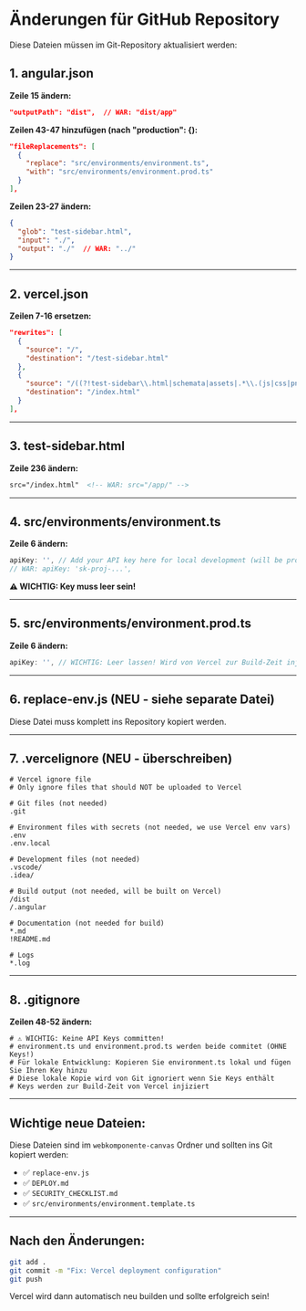 # Änderungen für GitHub Repository

Diese Dateien müssen im Git-Repository aktualisiert werden:

## 1. angular.json

**Zeile 15 ändern:**
```json
"outputPath": "dist",  // WAR: "dist/app"
```

**Zeilen 43-47 hinzufügen (nach "production": {):**
```json
"fileReplacements": [
  {
    "replace": "src/environments/environment.ts",
    "with": "src/environments/environment.prod.ts"
  }
],
```

**Zeilen 23-27 ändern:**
```json
{
  "glob": "test-sidebar.html",
  "input": "./",
  "output": "./"  // WAR: "../"
}
```

---

## 2. vercel.json

**Zeilen 7-16 ersetzen:**
```json
"rewrites": [
  {
    "source": "/",
    "destination": "/test-sidebar.html"
  },
  {
    "source": "/((?!test-sidebar\\.html|schemata|assets|.*\\.(js|css|png|jpg|jpeg|gif|svg|ico|json)).*)",
    "destination": "/index.html"
  }
],
```

---

## 3. test-sidebar.html

**Zeile 236 ändern:**
```html
src="/index.html"  <!-- WAR: src="/app/" -->
```

---

## 4. src/environments/environment.ts

**Zeile 6 ändern:**
```typescript
apiKey: '', // Add your API key here for local development (will be prompted if empty)
// WAR: apiKey: 'sk-proj-...',
```

**⚠️ WICHTIG: Key muss leer sein!**

---

## 5. src/environments/environment.prod.ts

**Zeile 6 ändern:**
```typescript
apiKey: '', // WICHTIG: Leer lassen! Wird von Vercel zur Build-Zeit injiziert
```

---

## 6. replace-env.js (NEU - siehe separate Datei)

Diese Datei muss komplett ins Repository kopiert werden.

---

## 7. .vercelignore (NEU - überschreiben)

```
# Vercel ignore file
# Only ignore files that should NOT be uploaded to Vercel

# Git files (not needed)
.git

# Environment files with secrets (not needed, we use Vercel env vars)
.env
.env.local

# Development files (not needed)
.vscode/
.idea/

# Build output (not needed, will be built on Vercel)
/dist
/.angular

# Documentation (not needed for build)
*.md
!README.md

# Logs
*.log
```

---

## 8. .gitignore

**Zeilen 48-52 ändern:**
```
# ⚠️ WICHTIG: Keine API Keys committen!
# environment.ts und environment.prod.ts werden beide commitet (OHNE Keys!)
# Für lokale Entwicklung: Kopieren Sie environment.ts lokal und fügen Sie Ihren Key hinzu
# Diese lokale Kopie wird von Git ignoriert wenn Sie Keys enthält
# Keys werden zur Build-Zeit von Vercel injiziert
```

---

## Wichtige neue Dateien:

Diese Dateien sind im `webkomponente-canvas` Ordner und sollten ins Git kopiert werden:

- ✅ `replace-env.js`
- ✅ `DEPLOY.md`
- ✅ `SECURITY_CHECKLIST.md`
- ✅ `src/environments/environment.template.ts`

---

## Nach den Änderungen:

```bash
git add .
git commit -m "Fix: Vercel deployment configuration"
git push
```

Vercel wird dann automatisch neu builden und sollte erfolgreich sein!
